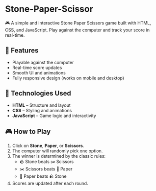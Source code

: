 # Stone-Paper-Scissor
🎮 A simple and interactive Stone Paper Scissors game built with HTML, CSS, and JavaScript. Play against the computer and track your score in real-time.


## 🧠 Features

- Playable against the computer
- Real-time score updates
- Smooth UI and animations
- Fully responsive design (works on mobile and desktop)

## 🚀 Technologies Used

- **HTML** – Structure and layout
- **CSS** – Styling and animations
- **JavaScript** – Game logic and interactivity

## 🎮 How to Play

1. Click on **Stone**, **Paper**, or **Scissors**.
2. The computer will randomly pick one option.
3. The winner is determined by the classic rules:
   - 🪨 Stone beats ✂️ Scissors
   - ✂️ Scissors beats 📄 Paper
   - 📄 Paper beats 🪨 Stone
4. Scores are updated after each round.
